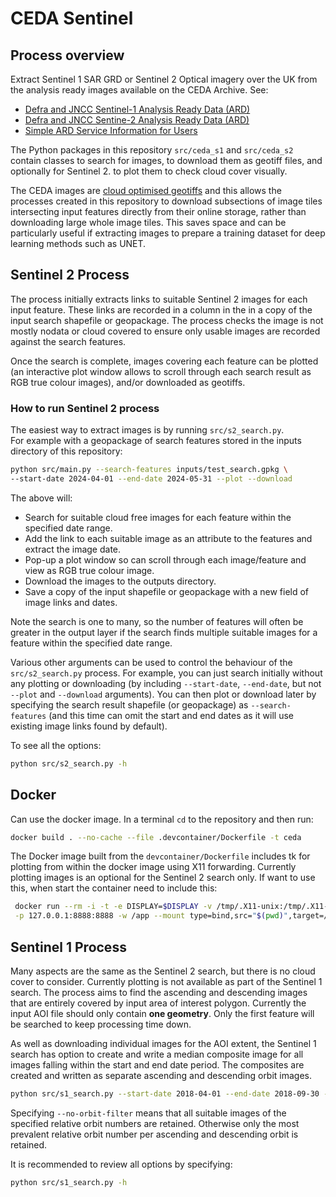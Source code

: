 # CEDA Sentinel
## Process overview
Extract Sentinel 1 SAR GRD or Sentinel 2 Optical imagery over the UK from the analysis ready images available on the CEDA Archive. See:
- [Defra and JNCC Sentinel-1 Analysis Ready Data (ARD)](https://catalogue.ceda.ac.uk/uuid/05cea0662aa54aa2b7e2c5811e09431f/)
- [Defra and JNCC Sentine-2 Analysis Ready Data (ARD)](https://catalogue.ceda.ac.uk/uuid/bf9568b558204b81803eeebcc7f529ef/)
- [Simple ARD Service Information for Users](https://data.jncc.gov.uk/data/dcb14a5e-301f-40ae-94c3-22b73fb4ec57/simple-ard-service-user-guide.pdf)  

The Python packages in this repository `src/ceda_s1` and `src/ceda_s2` contain classes to search for images, to download them as geotiff files, and optionally for Sentinel 2. to plot them to check cloud cover visually.

The CEDA images are [cloud optimised geotiffs](https://cogeo.org/) and this allows the processes created in 
this repository to download subsections of image tiles intersecting input features directly from their online storage, rather 
than downloading large whole image tiles. This saves space and can be particularly useful if extracting images to prepare a 
training dataset for deep learning methods such as UNET.

## Sentinel 2 Process
The process initially extracts links to suitable Sentinel 2 images for each input feature. These links are recorded in a column in the 
in a copy of the input search shapefile or geopackage. The process checks the image is not mostly nodata or cloud covered to 
ensure only usable images are recorded against the search features. 

Once the search is complete, images covering each feature can be plotted (an interactive plot window allows 
to scroll through each search result as RGB true colour images), and/or downloaded as geotiffs.

### How to run Sentinel 2 process
The easiest way to extract images is by running `src/s2_search.py`.  
For example with a geopackage of search features stored in the inputs directory of this repository:

```bash
python src/main.py --search-features inputs/test_search.gpkg \
--start-date 2024-04-01 --end-date 2024-05-31 --plot --download
```
The above will:
- Search for suitable cloud free images for each feature within the specified date range.
- Add the link to each suitable image as an attribute to the features and extract the image date.
- Pop-up a plot window so can scroll through each image/feature and view as RGB true colour image.
- Download the images to the outputs directory.
- Save a copy of the input shapefile or geopackage with a new field of image links and dates.

Note the search is one to many, so the number of features will often be greater in the output layer if the search finds 
multiple suitable images for a feature within the specified date range.

Various other arguments can be used to control the behaviour of the `src/s2_search.py` process. For example, you can just search 
initially without any plotting or downloading (by including `--start-date`, `--end-date`, but not `--plot` and 
`--download` arguments). You can then plot or download later by specifying the search result shapefile (or 
geopackage) as `--search-features` (and this time can omit the start and end dates as it will use existing image links 
found by default).

To see all the options:
```bash
python src/s2_search.py -h
```
## Docker
Can use the docker image. In a terminal `cd` to the repository and then run:

```bash
docker build . --no-cache --file .devcontainer/Dockerfile -t ceda
```
The Docker image built from the `devcontainer/Dockerfile` includes tk for plotting from within the docker image using X11
forwarding. Currently plotting images is an optional for the Sentinel 2 search only. If want to use this, when start the container need to include this:
```bash
 docker run --rm -i -t -e DISPLAY=$DISPLAY -v /tmp/.X11-unix:/tmp/.X11-unix \
 -p 127.0.0.1:8888:8888 -w /app --mount type=bind,src="$(pwd)",target=/app ceda
```

## Sentinel 1 Process
Many aspects are the same as the Sentinel 2 search, but there is no cloud cover to consider. Currently plotting is not available as part of the Sentinel 1 search. The process aims to find the ascending and descending images that are entirely covered by input area of interest polygon. Currently the input AOI file should only contain **one geometry**. Only the first feature will be searched to keep processing time down.  

As well as downloading individual images for the AOI extent, the Sentinel 1 search has option to create and write a median composite image for all images falling within the start and end date period. The composites are created and written as separate ascending and descending orbit images.

```bash
python src/s1_search.py --start-date 2018-04-01 --end-date 2018-09-30 --aoi-filepath inputs/aoi_strathbane.shp --orbit-numbers 30 52 103 125 --no-orbit-filter --download-median
```
Specifying `--no-orbit-filter` means that all suitable images of the specified relative orbit numbers are retained. Otherwise only the most prevalent relative orbit number per ascending and descending orbit is retained.

It is recommended to review all options by specifying:

```bash
python src/s1_search.py -h
```

